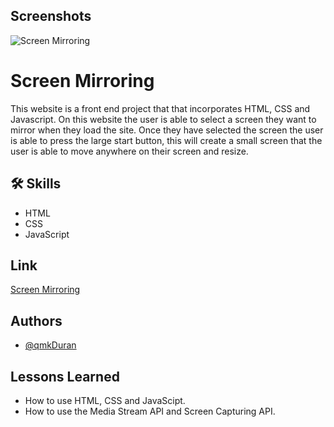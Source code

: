 ## Screenshots
![Screen Mirroring](https://user-images.githubusercontent.com/84324251/143720194-781f60a8-f395-466c-a958-8f10e1d9cdff.png)


# Screen Mirroring

This website is a front end project that that incorporates HTML, CSS and Javascript. 
On this website the user is able to select a screen they want to mirror when they load the site.
Once they have selected the screen the user is able to press the large start button, this
will create a small screen that the user is able to move anywhere on their screen and resize. 

## 🛠 Skills
- HTML
- CSS
- JavaScript


## Link

[Screen Mirroring](https://qmkduran.github.io/Screen-Mirroring/)
## Authors

- [@qmkDuran](https://github.com/qmkDuran)


## Lessons Learned

- How to use HTML, CSS and JavaScipt.
- How to use the Media Stream API and Screen Capturing API. 
